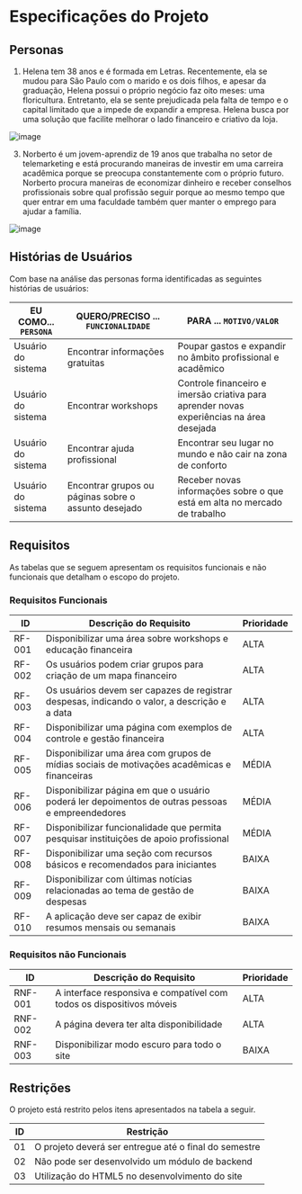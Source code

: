 # Especificações do Projeto

## Personas

1.	Helena tem 38 anos e é formada em Letras. Recentemente, ela se mudou para São Paulo com o marido e os dois filhos, e apesar da graduação, Helena possui o próprio negócio faz oito meses: uma floricultura. Entretanto, ela se sente prejudicada pela falta de tempo e o capital limitado que a impede de expandir a empresa. Helena busca por uma solução que facilite melhorar o lado financeiro e criativo da loja.

![image](https://github.com/ICEI-PUC-Minas-PMV-SI/pmv-si-2024-1-pe1-t6-si_t6_app_web_1osem2024_gp03/assets/161776984/f97a4a36-3fc6-4734-8146-687862c8c8b9)


3.	Norberto é um jovem-aprendiz de 19 anos que trabalha no setor de telemarketing e está procurando maneiras de investir em uma carreira acadêmica porque se preocupa constantemente com o próprio futuro. Norberto procura maneiras de economizar dinheiro e receber conselhos profissionais sobre qual profissão seguir porque ao mesmo tempo que quer entrar em uma faculdade também quer manter o emprego para ajudar a família.

![image](https://github.com/ICEI-PUC-Minas-PMV-SI/pmv-si-2024-1-pe1-t6-si_t6_app_web_1osem2024_gp03/assets/161776984/eee5ed2f-b2d9-41e8-a30d-21f3022f048b)


## Histórias de Usuários

Com base na análise das personas forma identificadas as seguintes histórias de usuários:

|EU COMO... `PERSONA`| QUERO/PRECISO ... `FUNCIONALIDADE` |PARA ... `MOTIVO/VALOR`                 |
|--------------------|------------------------------------|----------------------------------------|
|Usuário do sistema  | Encontrar informações gratuitas    | Poupar gastos e expandir no âmbito profissional e acadêmico  |
|Usuário do sistema  | Encontrar workshops                | Controle financeiro e imersão criativa para aprender novas experiências na área desejada |
|Usuário do sistema  | Encontrar ajuda profissional       | Encontrar seu lugar no mundo e não cair na zona de conforto |
|Usuário do sistema  | Encontrar grupos ou páginas sobre o assunto desejado | Receber novas informações sobre o que está em alta no mercado de trabalho |


## Requisitos

As tabelas que se seguem apresentam os requisitos funcionais e não funcionais que detalham o escopo do projeto.

### Requisitos Funcionais

|ID    | Descrição do Requisito  | Prioridade | 
|------|-----------------------------------------|----| 
|RF-001| Disponibilizar uma área sobre workshops e educação financeira | ALTA |  
|RF-002| Os usuários podem criar grupos para criação de um mapa financeiro   | ALTA | 
|RF-003| Os usuários devem ser capazes de registrar despesas, indicando o valor, a descrição e a data | ALTA |  
|RF-004| Disponibilizar uma página com exemplos de controle e gestão financeira   | ALTA | 
|RF-005| Disponibilizar uma área com grupos de mídias sociais de motivações acadêmicas e financeiras  | MÉDIA |  
|RF-006| Disponibilizar página em que o usuário poderá ler depoimentos de outras pessoas e empreendedores	  | MÉDIA | 
|RF-007| Disponibilizar funcionalidade que permita pesquisar instituições de apoio profissional 	 | MÉDIA |  
|RF-008| Disponibilizar uma seção com recursos básicos e recomendados para iniciantes    | BAIXA | 
|RF-009| Disponibilizar com últimas notícias relacionadas ao tema de gestão de despesas | BAIXA |  
|RF-010| A aplicação deve ser capaz de exibir resumos mensais ou semanais   | BAIXA | 


### Requisitos não Funcionais

|ID     | Descrição do Requisito  |Prioridade |
|-------|-------------------------|----|
|RNF-001| A interface responsiva e compatível com todos os dispositivos móveis  | ALTA | 
|RNF-002| A página devera ter alta disponibilidade  |  ALTA | 
|RNF-003| Disponibilizar modo escuro para todo o site |  BAIXA | 

## Restrições

O projeto está restrito pelos itens apresentados na tabela a seguir.

|ID| Restrição                                             |
|--|-------------------------------------------------------|
|01| O projeto deverá ser entregue até o final do semestre |
|02| Não pode ser desenvolvido um módulo de backend        |
|03| Utilização do HTML5 no desenvolvimento do site        |
